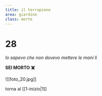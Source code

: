 ```yaml
---
title: il terrapieno
area: giardino
class: morte
---
```

# 28
_lo sapevo che non dovevo mettere le mani lì_

**SEI MORTO ☠️**

![[foto_20.jpg]]

torna al [[1-inizio|1]]


